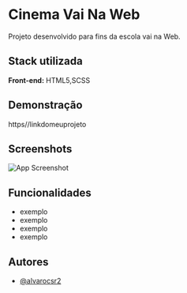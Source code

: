 
# Cinema Vai Na Web

Projeto desenvolvido para fins da escola vai na Web.


## Stack utilizada

**Front-end:** HTML5,SCSS




## Demonstração

https//linkdomeuprojeto

## Screenshots

![App Screenshot](https://via.placeholder.com/468x300?text=App+Screenshot+Here)


## Funcionalidades

- exemplo
- exemplo
- exemplo
- exemplo


## Autores

- [@alvarocsr2](https://www.github.com/alvarocsr2)

